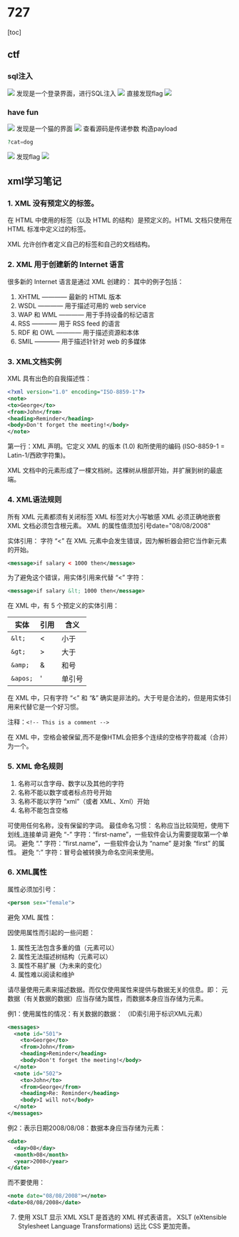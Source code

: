 # 727
[toc]
## ctf
### sql注入
![](imags/屏幕截图%202023-07-27%20171319.png)
发现是一个登录界面，进行SQL注入
![](imags/屏幕截图%202023-07-27%20171119.png)
直接发现flag
![](imags/屏幕截图%202023-07-27%20171114.png)
### have fun
![](imags/屏幕截图%202023-07-27%20171923.png)
发现是一个猫的界面
![](imags/屏幕截图%202023-07-27%20172006.png)
查看源码是传递参数
构造payload
```php
?cat=dog
```
![](imags/屏幕截图%202023-07-27%20172023.png)
发现flag
![](imags/屏幕截图%202023-07-27%20172047.png)

## xml学习笔记

### 1. XML 没有预定义的标签。
在 HTML 中使用的标签（以及 HTML 的结构）是预定义的。HTML 文档只使用在 HTML 标准中定义过的标签。

XML 允许创作者定义自己的标签和自己的文档结构。

### 2. XML 用于创建新的 Internet 语言
很多新的 Internet 语言是通过 XML 创建的：
其中的例子包括：

1. XHTML ———— 最新的 HTML 版本
2. WSDL ————  用于描述可用的 web service
3. WAP 和 WML ————  用于手持设备的标记语言
4. RSS ————  用于 RSS feed 的语言
5. RDF 和 OWL ————  用于描述资源和本体
6. SMIL ————  用于描述针针对 web 的多媒体

### 3. XML文档实例
XML 具有出色的自我描述性：
```xml
<?xml version="1.0" encoding="ISO-8859-1"?>
<note>
<to>George</to>
<from>John</from>
<heading>Reminder</heading>
<body>Don't forget the meeting!</body>
</note>
```
第一行：XML 声明。它定义 XML 的版本 (1.0) 和所使用的编码 (ISO-8859-1 = Latin-1/西欧字符集)。

XML 文档中的元素形成了一棵文档树。这棵树从根部开始，并扩展到树的最底端。

### 4. XML语法规则
所有 XML 元素都须有关闭标签
XML 标签对大小写敏感
XML 必须正确地嵌套
XML 文档必须包含根元素。
XML 的属性值须加引号date="08/08/2008"

实体引用：
字符 “<” 在 XML 元素中会发生错误，因为解析器会把它当作新元素的开始。
```xml
<message>if salary < 1000 then</message>
```
为了避免这个错误，用实体引用来代替 “<” 字符：
```xml
<message>if salary &lt; 1000 then</message> 
```
在 XML 中，有 5 个预定义的实体引用：

|实体|引用|含义|
|---|---|---|
|```&lt;``` |<| 小于
|```&gt;``` |>| 大于
|```&amp;``` |&| 和号
|```&apos;```  |'| 单引号


在 XML 中，只有字符 “<” 和 “&” 确实是非法的。大于号是合法的，但是用实体引用来代替它是一个好习惯。

注释：```<!-- This is a comment -->```

在 XML 中，空格会被保留,而不是像HTML会把多个连续的空格字符裁减（合并）为一个。

### 5. XML 命名规则
1. 名称可以含字母、数字以及其他的字符
2. 名称不能以数字或者标点符号开始
3. 名称不能以字符 “xml”（或者 XML、Xml）开始
4. 名称不能包含空格

可使用任何名称，没有保留的字词。
最佳命名习惯：
名称应当比较简短，使用下划线_连接单词
避免 “-” 字符：“first-name”，一些软件会认为需要提取第一个单词。
避免 “.” 字符：“first.name”，一些软件会认为 “name” 是对象 “first” 的属性。
避免 “:” 字符：冒号会被转换为命名空间来使用。

### 6. XML属性
属性必须加引号：
```xml
<person sex="female">
```
避免 XML 属性：

因使用属性而引起的一些问题：

1. 属性无法包含多重的值（元素可以）
2. 属性无法描述树结构（元素可以）
3. 属性不易扩展（为未来的变化）
4. 属性难以阅读和维护

请尽量使用元素来描述数据。而仅仅使用属性来提供与数据无关的信息。即：
元数据（有关数据的数据）应当存储为属性，而数据本身应当存储为元素。

例1：使用属性的情况：有关数据的数据：
（ID索引用于标识XML元素）
```xml
<messages>
  <note id="501">
    <to>George</to>
    <from>John</from>
    <heading>Reminder</heading>
    <body>Don't forget the meeting!</body>
  </note>
  <note id="502">
    <to>John</to>
    <from>George</from>
    <heading>Re: Reminder</heading>
    <body>I will not</body>
  </note> 
</messages>
```
例2：表示日期2008/08/08：数据本身应当存储为元素：
```xml
<date>
  <day>08</day>
  <month>08</month>
  <year>2008</year>
</date>
```
而不要使用：
```xml
<note date="08/08/2008"></note> 
<date>08/08/2008</date>
```
7. 使用 XSLT 显示 XML
XSLT 是首选的 XML 样式表语言。
XSLT (eXtensible Stylesheet Language Transformations) 远比 CSS 更加完善。
